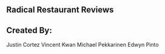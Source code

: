 ## Radical Restaurant Reviews

## Created By:

Justin Cortez
Vincent Kwan
Michael Pekkarinen
Edwyn Pinto